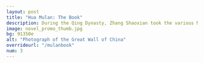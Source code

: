 ```yaml
---
layout: post
title: "Hua Mulan: The Book"
description: During the Qing Dynasty, Zhang Shaoxian took the various Mulan retellings and united them into a story that would captiate audiences for generations to come.
image: novel_promo_thumb.jpg
bg: 91350e
alt: "Photograph of the Great Wall of China"
overrideurl: "/mulanbook"
num: 3
---
```

